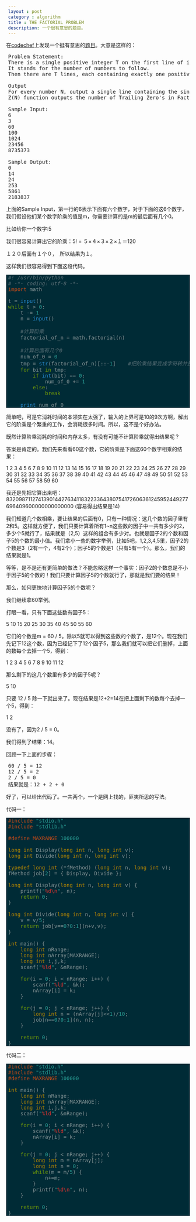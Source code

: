 ```yaml
---
layout : post
category : algorithm
title : THE FACTORIAL PROBLEM
description: 一个很有意思的题目。
---
```


在[codechef](http://www.codechef.com/problems/FCTRL)上发现一个挺有意思的[题目](http://www.codechef.com/problems/FCTRL)。大意是这样的：
<pre>
Problem Statement:
There is a single positive integer T on the first line of input (equal to about 100000). 
It stands for the number of numbers to follow. 
Then there are T lines, each containing exactly one positive integer number N, 1 <= N <= 1000000000.

Output
For every number N, output a single line containing the single non-negative integer Z(N).
Z(N) function outputs the number of Trailing Zero's in Factorial of N.

Sample Input:
6
3
60
100
1024
23456
8735373

Sample Output:
0
14
24
253
5861
2183837
</pre>

上面的Sample Input，第一行的6表示下面有六个数字，对于下面的这6个数字，我们假设他们某个数字阶乘的值是m，你需要计算的是m的最后面有几个0。

比如给你一个数字:5

我们很容易计算出它的阶乘：5! = ５×４×３×２×１＝120

１２０后面有１个０，　所以结果为１。

这样我们很容易得到下面这段代码。

<style type="text/css">
<!--
* { font-size: 1em; }
pre {padding-left:0.4em;}
.Statement { color: #719e07; }
.Comment { color: #586e75; font-style: italic; }
.Constant { color: #2aa198; }
.PreProc { color: #cb4b16; }
.Identifier { color: #268bd2; }
-->
</style>
<pre style="font-family: monospace; color: #839496; background-color: #002b36;">
<span class="Comment">#! /usr/bin/python</span>
<span class="Comment"># -*- coding: utf-8 -*-</span>
<span class="PreProc">import</span> math

t = <span class="Identifier">input</span>()
<span class="Statement">while</span> t &gt; <span class="Constant">0</span>:
    t -= <span class="Constant">1</span>
    n = <span class="Identifier">input</span>()

    <span class="Comment">#计算阶乘</span>
    factorial_of_n = math.factorial(n)

    <span class="Comment">#计算后面有几个0</span>
    num_of_0 = <span class="Constant">0</span>
    tmp = <span class="Identifier">str</span>(factorial_of_n)[::-<span class="Constant">1</span>]    <span class="Comment">#把阶乘结果变成字符转并反转</span>
    <span class="Statement">for</span> bit <span class="Statement">in</span> tmp:
        <span class="Statement">if</span> <span class="Identifier">int</span>(bit) == <span class="Constant">0</span>:
            num_of_0 += <span class="Constant">1</span>
        <span class="Statement">else</span>:
            <span class="Statement">break</span>

    <span class="Identifier">print</span> num_of_0
</pre>

简单吧，可是它消耗时间的本领实在太强了，输入的上界可是10的9次方啊，解出它的阶乘是个繁重的工作，会消耗很多时间。所以，这不是个好办法。

既然计算阶乘消耗的时间和内存太多，有没有可能不计算阶乘就得出结果呢？

答案是肯定的。我们先来看看60这个数，它的阶乘是下面这60个数字相乘的结果：

1 2 3 4 5 6 7 8 9 10 11 12 13 14 15 16 17 18 19 20 21 22 23 24 25 26 27 28 29 30 31 32 33 34 35 36 37 38 39 40 41 42 43 44 45 46 47 48 49 50 51 52 53 54 55 56 57 58 59 60

我还是先把它算出来吧：
8320987112741390144276341183223364380754172606361245952449277696409600000000000000 (容易得出结果是14)

我们知道几个数相乘，要让结果的后面有0，只有一种情况：这几个数的因子里有2和5。这样就方便了，我们只要计算着所有1~n这些数的因子中一共有多少的2，多少个5就行了，结果就是（2,5）这样的组合有多少对。也就是因子2的个数和因子5的个数的最小值。我们拿小一些的数字举例，比如5吧，1,2,3,4,5里，因子2的个数是3（2有一个，4有2个）；因子5的个数是1（只有5有一个）。那么，我们的结果就是1。

等等，是不是还有更简单的做法？不能忽略这样一个事实：因子2的个数总是不小于因子5的个数的！我们只要计算因子5的个数就行了，那就是我们要的结果！

那么，如何更快地计算因子5的个数呢？

我们继续拿60举例。

打眼一看，只有下面这些数有因子5：

5 10 15 20 25 30 35 40 45 50 55 60

它们的个数是m = 60 / 5。除以5就可以得到这些数的个数了，是12个。现在我们先记下12这个数，因为已经记下了12个因子5，那么我们就可以把它们删掉，上面的数每个去掉一个5，得到：

1 2 3 4 5 6 7 8 9 10 11 12

那么剩下的这几个数里有多少的因子5呢？

5 10

只要 12 / 5 除一下就出来了。现在结果是12+2=14在把上面剩下的数每个去掉一个5，得到：

1 2

没有了，因为2 / 5 = 0。

我们得到了结果：14。

回顾一下上面的步骤：
<pre>
60 / 5 = 12
12 / 5 = 2
2 / 5 = 0 
结果就是：12 + 2 + 0
</pre>

好了，可以给出代码了。一共两个，一个是网上找的，匪夷所思的写法。

代码一：
<style type="text/css">
<!--
.Type { color: #b58900; }
.Statement { color: #719e07; }
.PreProc { color: #cb4b16; }
.Constant { color: #2aa198; }
.Special { color: #dc322f; }
-->
</style>

<pre style="font-family: monospace; color: #839496; background-color: #002b36;">
<span class="PreProc">#include </span><span class="Constant">&quot;stdio.h&quot;</span>
<span class="PreProc">#include </span><span class="Constant">&quot;stdlib.h&quot;</span>

<span class="PreProc">#define MAXRANGE </span><span class="Constant">100000</span>

<span class="Type">long</span> <span class="Type">int</span> Display(<span class="Type">long</span> <span class="Type">int</span> n, <span class="Type">long</span> <span class="Type">int</span> v);
<span class="Type">long</span> <span class="Type">int</span> Divide(<span class="Type">long</span> <span class="Type">int</span> n, <span class="Type">long</span> <span class="Type">int</span> v);

<span class="Type">typedef</span> <span class="Type">long</span> <span class="Type">int</span> (*fMethod) (<span class="Type">long</span> <span class="Type">int</span> n, <span class="Type">long</span> <span class="Type">int</span> v);
fMethod job[<span class="Constant">2</span>] = { Display, Divide };

<span class="Type">long</span> <span class="Type">int</span> Display(<span class="Type">long</span> <span class="Type">int</span> n, <span class="Type">long</span> <span class="Type">int</span> v) {
    printf(<span class="Constant">&quot;</span><span class="Special">%d</span><span class="Special">\n</span><span class="Constant">&quot;</span>, n);
    <span class="Statement">return</span> <span class="Constant">0</span>;
}

<span class="Type">long</span> <span class="Type">int</span> Divide(<span class="Type">long</span> <span class="Type">int</span> n, <span class="Type">long</span> <span class="Type">int</span> v) {
    v = v/<span class="Constant">5</span>;
    <span class="Statement">return</span> job[v==<span class="Constant">0</span>?<span class="Constant">0</span>:<span class="Constant">1</span>](n+v,v);
}

<span class="Type">int</span> main() {
    <span class="Type">long</span> <span class="Type">int</span> nRange;
    <span class="Type">long</span> <span class="Type">int</span> nArray[MAXRANGE];
    <span class="Type">long</span> <span class="Type">int</span> i,j,k;
    scanf(<span class="Constant">&quot;</span><span class="Special">%ld</span><span class="Constant">&quot;</span>, &amp;nRange);

    <span class="Statement">for</span>(i = <span class="Constant">0</span>; i &lt; nRange; i++) {
        scanf(<span class="Constant">&quot;</span><span class="Special">%ld</span><span class="Constant">&quot;</span>, &amp;k);
        nArray[i] = k;
    }

    <span class="Statement">for</span>(j = <span class="Constant">0</span>; j &lt; nRange; j++) {
        <span class="Type">long</span> <span class="Type">int</span> n = (nArray[j]&lt;&lt;<span class="Constant">1</span>)/<span class="Constant">10</span>;
        job[n==<span class="Constant">0</span>?<span class="Constant">0</span>:<span class="Constant">1</span>](n, n);
    }

    <span class="Statement">return</span> <span class="Constant">0</span>;
}
</pre>

代码二：

<style type="text/css">
<!--
.Type { color: #b58900; }
.Statement { color: #719e07; }
.PreProc { color: #cb4b16; }
.Constant { color: #2aa198; }
.Special { color: #dc322f; }
-->
</style>

<pre style="font-family: monospace; color: #839496; background-color: #002b36;">
<span class="PreProc">#include </span><span class="Constant">&quot;stdio.h&quot;</span>
<span class="PreProc">#include </span><span class="Constant">&quot;stdlib.h&quot;</span>
<span class="PreProc">#define MAXRANGE </span><span class="Constant">100000</span>

<span class="Type">int</span> main() {
    <span class="Type">long</span> <span class="Type">int</span> nRange;
    <span class="Type">long</span> <span class="Type">int</span> nArray[MAXRANGE];
    <span class="Type">long</span> <span class="Type">int</span> i,j,k;
    scanf(<span class="Constant">&quot;</span><span class="Special">%ld</span><span class="Constant">&quot;</span>, &amp;nRange);

    <span class="Statement">for</span>(i = <span class="Constant">0</span>; i &lt; nRange; i++) {
        scanf(<span class="Constant">&quot;</span><span class="Special">%ld</span><span class="Constant">&quot;</span>, &amp;k);
        nArray[i] = k;
    }

    <span class="Statement">for</span>(j = <span class="Constant">0</span>; j &lt; nRange; j++) {
        <span class="Type">long</span> <span class="Type">int</span> m = nArray[j];
        <span class="Type">long</span> <span class="Type">int</span> n = <span class="Constant">0</span>;
        <span class="Statement">while</span>(m = m/<span class="Constant">5</span>) {
            n+=m;
        }
        printf(<span class="Constant">&quot;</span><span class="Special">%d</span><span class="Special">\n</span><span class="Constant">&quot;</span>, n);
    }

    <span class="Statement">return</span> <span class="Constant">0</span>;
}
</pre>
